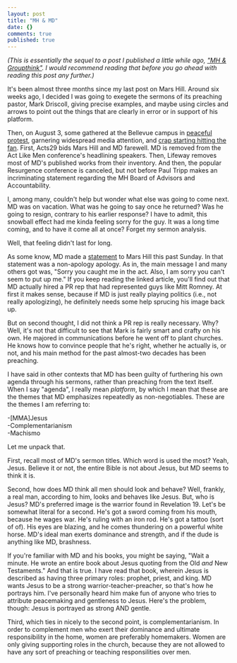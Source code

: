 ```yaml
---
layout: post
title: "MH & MD"
date: {}
comments: true
published: true
---
```


_(This is essentially the sequel to a post I published a little while ago, ["MH & Groupthink"](http://sabrinapeters.net/2014/06/02/MH-groupthink/). I would recommend reading that before you go ahead with reading this post any further.)_

It's been almost three months since my last post on Mars Hill. Around six weeks ago, I decided I was going to exegete the sermons of its preaching pastor, Mark Driscoll, giving precise examples, and maybe using circles and arrows to point out the things that are clearly in error or in support of his platform.

Then, on August 3, some gathered at the Bellevue campus in [peaceful protest](http://blog.seattlepi.com/seattlepolitics/2014/08/03/mars-hill-church-protest-mars-hill-resignations-mark-driscoll-apology/), garnering widespread media attention, and [crap starting hitting the fan](http://www.christianitytoday.com/gleanings/2014/august/acts-29-removes-mars-hill-asks-mark-driscoll-matt-chandler.html?paging=off). First, Acts29 bids Mars Hill and MD farewell. MD is removed from the Act Like Men conference's headlining speakers. Then, Lifeway removes most of MD's published works from their inventory. And then, the popular Resurgence conference is canceled, but not before Paul Tripp makes an incriminating statement regarding the MH Board of Advisors and Accountability.

I, among many, couldn't help but wonder what else was going to come next. MD was on vacation. What was he going to say once he returned? Was he going to resign, contrary to his earlier response? I have to admit, this snowball effect had me kinda feeling sorry for the guy. It was a long time coming, and to have it come all at once? Forget my sermon analysis.

Well, that feeling didn't last for long.

As some know, MD made a [statement](http://www.religionnews.com/2014/08/24/mark-driscoll-step-down-mars-hill-elders-review-charges/?utm_content=buffer6c4e0&utm_medium=social&utm_source=facebook.com&utm_campaign=buffer) to Mars Hill this past Sunday. In that statement was a non-apology apology. As in, the main message I and many others got was, "Sorry you caught me in the act. Also, I am sorry you can't seem to put up me." If you keep reading the linked article, you'll find out that MD actually hired a PR rep that had represented guys like Mitt Romney. At first it makes sense, because if MD is just really playing politics (i.e., not really apologizing), he definitely needs some help sprucing his image back up.

But on second thought, I did not think a PR rep is really necessary. Why? Well, it's not that difficult to see that Mark is fairly smart and crafty on his own. He majored in communications before he went off to plant churches. He knows how to convince people that he's right, whether he actually is, or not, and his main method for the past almost-two decades has been preaching.

I have said in other contexts that MD has been guilty of furthering his own agenda through his sermons, rather than preaching from the text itself. When I say "agenda", I really mean _platform_, by which I mean that these are the themes that MD emphasizes repeatedly as non-negotiables. These are the themes I am referring to:
  
-[MMA]Jesus  
-Complementarianism  
-Machismo

Let me unpack that.

First, recall most of MD's sermon titles. Which word is used the most? Yeah, Jesus. Believe it or not, the entire Bible is not about Jesus, but MD seems to think it is.

Second, how does MD think all men should look and behave? Well, frankly, a real man, according to him, looks and behaves like Jesus. But, who is Jesus? MD's preferred image is the warrior found in Revelation 19. Let's be somewhat literal for a second. He's got a sword coming from his mouth, because he wages war. He's ruling with an iron rod. He's got a tattoo (sort of of). His eyes are blazing, and he comes thundering on a powerful white horse. MD's ideal man exerts dominance and strength, and if the dude is anything like MD, brashness. 

If you're familiar with MD and his books, you might be saying, "Wait a minute. He wrote an entire book about Jesus quoting from the Old _and_ New Testaments." And that is true. I have read that book, wherein Jesus is described as having three primary roles: prophet, priest, and king. MD wants Jesus to be a strong warrior-teacher-preacher, so that's how he portrays him. I've personally heard him make fun of anyone who tries to attribute peacemaking and gentleness to Jesus. Here's the problem, though: Jesus is portrayed as strong AND gentle.

Third, which ties in nicely to the second point, is complementarianism. In order to complement men who exert their dominance and ultimate responsibility in the home, women are preferably homemakers. Women are only giving supporting roles in the church, because they are not allowed to have any sort of preaching or teaching responsilities over men.




